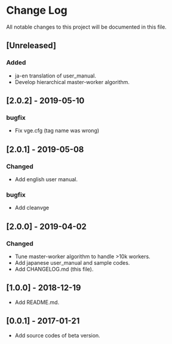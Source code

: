 # Change Log
All notable changes to this project will be documented in this file.

## [Unreleased]
### Added
- ja-en translation of user_manual.
- Develop hierarchical master-worker algorithm.

## [2.0.2] - 2019-05-10
### bugfix
- Fix vge.cfg (tag name was wrong)


## [2.0.1] - 2019-05-08
### Changed
- Add english user manual.
### bugfix
- Add cleanvge


## [2.0.0] - 2019-04-02
### Changed
- Tune master-worker algorithm to handle >10k workers.
- Add japanese user_manual and sample codes.
- Add CHANGELOG.md (this file).


## [1.0.0] - 2018-12-19
- Add README.md.


## [0.0.1] - 2017-01-21
- Add source codes of beta version.
